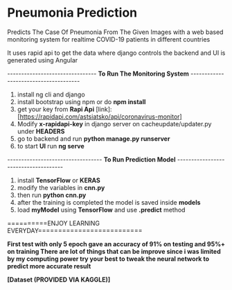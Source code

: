 # Pneumonia Prediction
Predicts The Case Of Pneumonia From The Given Images with a web based monitoring system for realtime COVID-19 patients in different countries

It uses rapid api to get the data where django controls the backend and UI is generated using Angular

-------------------------------- __To Run The Monitoring System__ --------------------------------------
1. install ng cli and django 
2. install bootstrap using npm or do __npm install__
3. get your key from __Rapi Api__ [link]: [https://rapidapi.com/astsiatsko/api/coronavirus-monitor]
4. Modify __x-rapidapi-key__ in django server on cacheupdate/updater.py under __HEADERS__
5. go to backend and run __python manage.py runserver__
6. to start __UI__ run __ng serve__

---------------------------------- __To Run Prediction Model__ -------------------------------------
1. install __TensorFlow__ or __KERAS__ 
2. modify the variables in __cnn.py__
3. then run __python cnn.py__ 
4. after the training is completed the model is saved inside __models__
5. load __myModel__ using __TensorFlow__ and use __.predict__ method 



==========ENJOY LEARNING EVERYDAY==========================




__First test with only 5 epoch gave an accuracy of 91% on testing and 95%+ on training
There are lot of things that can be improve since i was limited by my computing power try your best to tweak the neural network to predict more accurate result__

__[Dataset (PROVIDED VIA KAGGLE)]__

